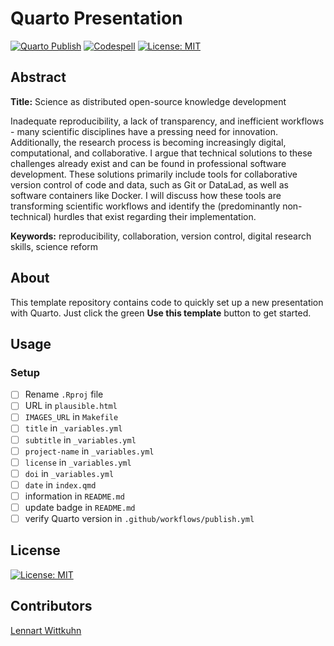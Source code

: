 # Quarto Presentation

[![Quarto Publish](https://github.com/lnnrtwttkhn/quarto-presentation/actions/workflows/publish.yml/badge.svg)](https://github.com/lnnrtwttkhn/quarto-presentation/actions/workflows/publish.yml)
[![Codespell](https://github.com/lnnrtwttkhn/quarto-presentation/actions/workflows/codespell.yml/badge.svg)](https://github.com/lnnrtwttkhn/quarto-presentation/actions/workflows/codespell.yml)
[![License: MIT](https://img.shields.io/badge/License-MIT-yellow.svg)](https://opensource.org/licenses/MIT)

## Abstract

**Title:** Science as distributed open-source knowledge development

Inadequate reproducibility, a lack of transparency, and inefficient workflows - many scientific disciplines have a pressing need for innovation.
Additionally, the research process is becoming increasingly digital, computational, and collaborative.
I argue that technical solutions to these challenges already exist and can be found in professional software development.
These solutions primarily include tools for collaborative version control of code and data, such as Git or DataLad, as well as software containers like Docker.
I will discuss how these tools are transforming scientific workflows and identify the (predominantly non-technical) hurdles that exist regarding their implementation.

**Keywords:** reproducibility, collaboration, version control, digital research skills, science reform

## About

This template repository contains code to quickly set up a new presentation with Quarto.
Just click the green **Use this template** button to get started.

## Usage

### Setup

- [ ] Rename `.Rproj` file
- [ ] URL in `plausible.html`
- [ ] `IMAGES_URL` in `Makefile`
- [ ] `title` in `_variables.yml`
- [ ] `subtitle` in `_variables.yml`
- [ ] `project-name` in `_variables.yml`
- [ ] `license` in `_variables.yml`
- [ ] `doi` in `_variables.yml`
- [ ] `date` in `index.qmd`
- [ ] information in `README.md`
- [ ] update badge in `README.md`
- [ ] verify Quarto version in `.github/workflows/publish.yml`

## License

[![License: MIT](https://img.shields.io/badge/License-MIT-yellow.svg)](https://opensource.org/licenses/MIT)

## Contributors

[Lennart Wittkuhn](mailto:lennart.wittkuhn@uni-hamburg.de)
